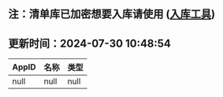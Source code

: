 ## 注：清单库已加密想要入库请使用 ([入库工具](https://github.com/BlankTMing/ManifestAutoUpdate/releases))

## 更新时间：2024-07-30 10:48:54
| AppID | 名称 | 类型  |
| :-------------------- | :----------------------------- | :----------- |
| null | null| null |

